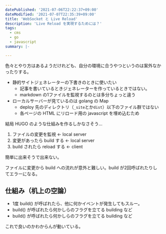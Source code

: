 ```yaml
---
datePublished: '2021-07-06T22:22:37+09:00'
dateModified: '2021-07-07T22:35:39+09:00'
title: 'WebSocket と Live Reload'
description: 'Live Reload を実現するためには？'
tags:
  - cms
  - go
  - javascript
summary: |-

---
```


色々とやり方はあるようだけれども、自分の環境に合うやつというのは案外なかったりする。

- 静的サイトジェネレーターの下書きのときに使いたい
  - 記事を書いているときジェネレーターを作っているときではない。
  - markdown の1ファイルを監視するのとは多分ちょっと違う
- ローカルサーバーが見ているのは golang の Map
  - deploy 先のディレクトリ（`_site`とか`dist`）以下のファイル群ではない
  - 各ページの HTML にリロード用の javascript を埋め込むため

結局 HUGO のような仕組みを作るしかなさそう…

1. ファイルの変更を監視 ← local server
2. 変更があったら build する ← local server
3. build されたら reload する ← client

簡単に出来そうで出来ない。

ファイルに変更から build への流れが意外と難しい。build が2回呼ばれたりしてエラーになる。

## 仕組み（机上の空論）

- 1度 build() が呼ばれたら、他に何かイベントが発生してもスルー。
- build() が呼ばれたら何かしらのフラグを立てる building など
- build() が呼ばれたら何かしらのフラグを立てる building など

これで良いのかわからんが動いている。




